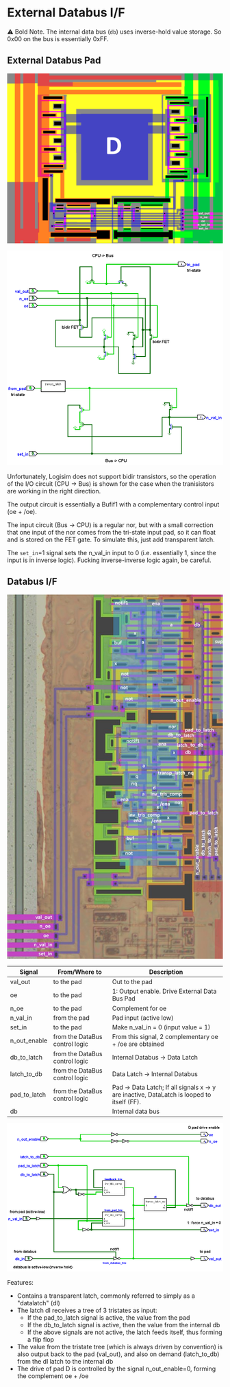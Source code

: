 # External Databus I/F

:warning: Bold Note. The internal data bus (`db`) uses inverse-hold value storage. So 0x00 on the bus is essentially 0xFF.

## External Databus Pad

![pad_d](../imgstore/pad_d.png)

![logisim pad_d](../logisim/pad_d.png)

Unfortunately, Logisim does not support bidir transistors, so the operation of the I/O circuit (CPU -> Bus) is shown for the case when the tranisistors are working in the right direction.

The output circuit is essentially a Bufif1 with a complementary control input (oe + /oe).

The input circuit (Bus -> CPU) is a regular nor, but with a small correction that one input of the nor comes from the tri-state input pad, so it can float and is stored on the FET gate. To simulate this, just add transparent latch.

The `set_in`=1 signal sets the n_val_in input to 0 (i.e. essentially 1, since the input is in inverse logic). Fucking inverse-inverse logic again, be careful.

## Databus I/F

![dbif_tran](../imgstore/dbif_tran.jpg)

|Signal|From/Where to|Description|
|---|---|---|
|val_out|to the pad|Out to the pad |
|oe|to the pad|1: Output enable. Drive External Data Bus Pad|
|n_oe|to the pad|Complement for oe |
|n_val_in|from the pad|Pad input (active low) |
|set_in|to the pad|Make n_val_in = 0 (input value = 1)|
|n_out_enable|from the DataBus control logic|From this signal, 2 complementary oe + /oe are obtained|
|db_to_latch|from the DataBus control logic| Internal Databus -> Data Latch|
|latch_to_db|from the DataBus control logic| Data Latch -> Internal Databus |
|pad_to_latch|from the DataBus control logic| Pad -> Data Latch; If all signals x -> y are inactive, DataLatch is looped to itself (FF). |
|db| |Internal data bus |

![dbif](../logisim/dbif.png)

Features:
- Contains a transparent latch, commonly referred to simply as a "datalatch" (dl)
- The latch dl receives a tree of 3 tristates as input:
	- If the pad_to_latch signal is active, the value from the pad 
	- If the db_to_latch signal is active, then the value from the internal db
	- If the above signals are not active, the latch feeds itself, thus forming a flip flop
- The value from the tristate tree (which is always driven by convention) is also output back to the pad (val_out), and also on demand (latch_to_db) from the dl latch to the internal db
- The drive of pad D is controlled by the signal n_out_enable=0, forming the complement oe + /oe
